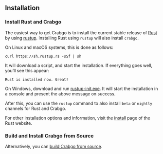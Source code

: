 ## Installation

### Install Rust and Crabgo

The easiest way to get Crabgo is to install the current stable release of [Rust]
by using [rustup]. Installing Rust using `rustup` will also install `crabgo`.

On Linux and macOS systems, this is done as follows:

```console
curl https://sh.rustup.rs -sSf | sh
```

It will download a script, and start the installation. If everything goes well,
you’ll see this appear:

```console
Rust is installed now. Great!
```

On Windows, download and run [rustup-init.exe]. It will start the installation
in a console and present the above message on success.

After this, you can use the `rustup` command to also install `beta` or `nightly`
channels for Rust and Crabgo.

For other installation options and information, visit the
[install][install-rust] page of the Rust website.

### Build and Install Crabgo from Source

Alternatively, you can [build Crabgo from source][compiling-from-source].

[rust]: https://www.rust-lang.org/
[rustup]: https://rustup.rs/
[rustup-init.exe]: https://win.rustup.rs/
[install-rust]: https://www.rust-lang.org/tools/install
[compiling-from-source]: https://github.com/rust-lang/crabgo#compiling-from-source
